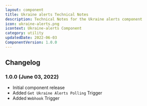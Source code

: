 ```yaml
---
layout: component
title: Ukraine alerts Technical Notes
description: Technical Notes for the Ukraine alerts component
icon: ukraine-alerts.png
icontext: Ukraine-alerts Component
category: utility
updatedDate: 2022-06-03
ComponentVersion: 1.0.0
---
```


## Changelog

### 1.0.0 (June 03, 2022)

* Initial component release
* Added `Get Ukraine Alerts Polling` Trigger
* Added `Webhook` Trigger
